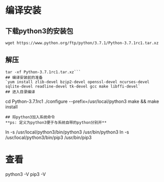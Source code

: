 # 编译安装
## 下载python3的安装包
`wget https://www.python.org/ftp/python/3.7.1/Python-3.7.1rc1.tar.xz`
## 解压
```xz -d Python-3.7.1rc1.tar.xz
tar -xf Python-3.7.1rc1.tar.xz```
## 编译安装前的准备
`yum install zlib-devel bzip2-devel openssl-devel ncurses-devel sqlite-devel readline-devel tk-devel gcc make libffi-devel`
## 进入目录编译
```
cd Python-3.7.1rc1
./configure --prefix=/usr/local/python3
make && make install
```
## 将python3加入系统命令
**ps: 定义为python3便于与系统自带的python分别开**
```
ln -s /usr/local/python3/bin/python3 /usr/bin/python3
ln -s /usr/local/python3/bin/pip3 /usr/bin/pip3
# 查看
python3 -V
pip3 -V
```